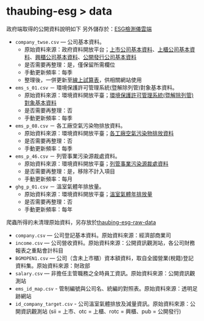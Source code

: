 # thaubing-esg > data

政府端取得的公開資料說明如下
另外儲存於：[ESG檢測儀雲端](https://drive.google.com/drive/folders/1Yq_3xqW0IQE9I0dGsmNoJRbCnd0YvX6M?usp=drive_link)

- `company_twse.csv` — 公司基本資料。
  - 原始資料來源：政府資料開放平台；[上市公司基本資料](https://data.gov.tw/dataset/18419)、[上櫃公司基本資料](https://data.gov.tw/dataset/25036)、[興櫃公司基本資料](https://data.gov.tw/dataset/28568)、[公開發行公司基本資料](https://data.gov.tw/dataset/28567)
  - 是否需要再整理：是，僅保留所需欄位
  - 手動更新頻率：每季
  - 整理後，一併更新至[線上試算表](https://docs.google.com/spreadsheets/d/1MlHvku53sILjjP9asTQSm8f7zsome0FpqiKx9BEXlzQ/edit#gid=0)，供相關網站使用
- `ems_s_01.csv` － 環境保護許可管理系統(暨解除列管)對象基本資料。
  - 原始資料來源：環境資料開放平臺；[環境保護許可管理系統(暨解除列管)對象基本資料](https://data.moenv.gov.tw/dataset/detail/EMS_S_01)
  - 是否需要再整理：否
  - 手動更新頻率：每季
- `ems_p_08.csv` － 各工廠空氣污染物排放資料。
  - 原始資料來源：環境資料開放平臺；[各工廠空氣污染物排放資料](https://data.moenv.gov.tw/dataset/detail/EMS_P_08)
  - 是否需要再整理：否
  - 手動更新頻率：每季
- `ems_p_46.csv` － 列管事業污染源裁處資料。
  - 原始資料來源：環境資料開放平臺；[列管事業污染源裁處資料](https://data.moenv.gov.tw/dataset/detail/EMS_P_46)
  - 是否需要再整理：是，移除不計入項目
  - 手動更新頻率：每月
- `ghg_p_01.csv` － 溫室氣體年排放量。
  - 原始資料來源：環境資料開放平臺；[溫室氣體年排放量](https://data.moenv.gov.tw/dataset/detail/GHG_P_01)
  - 是否需要再整理：否
  - 手動更新頻率：每年

爬蟲所得的未清理原始資料，另存放於[thaubing-esg-raw-data](https://github.com/gcaa-org-tw/thaubing-esg-raw-data)

- `company.csv` — 公司登記基本資料。原始資料來源：經濟部商業司
- `income.csv` — 公司營收資料。原始資料來源：公開資訊觀測站，各公司財務報表之重點會計科目
- `BGMOPEN1.csv` — 公司（含未上市櫃）資本額資料，取自全國營業(稅籍)登記資料集。原始資料來源：財政部
- `salary.csv` — 非擔任主管職務之全時員工資訊。原始資料來源：公開資訊觀測站
- `ems_id_map.csv` - 管制編號與公司名、統編的對照表。原始資料來源：透明足跡網站
- `id_company_target.csv` - 公司溫室氣體排放及減量資訊。原始資料來源：公開資訊觀測站 (sii = 上市、otc = 上櫃、rotc = 興櫃、pub = 公開發行)
